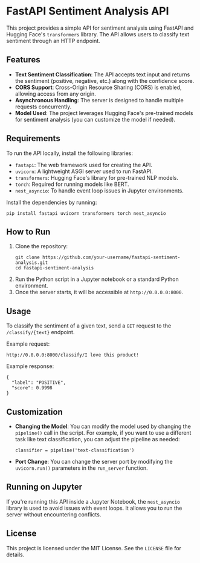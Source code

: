 <!DOCTYPE html>
<html lang="en">
<head>
    <meta charset="UTF-8">
    <meta name="viewport" content="width=device-width, initial-scale=1.0">
    <title>FastAPI Sentiment Analysis API</title>
</head>
<body>

<h1>FastAPI Sentiment Analysis API</h1>

<p>This project provides a simple API for sentiment analysis using FastAPI and Hugging Face's <code>transformers</code> library. The API allows users to classify text sentiment through an HTTP endpoint.</p>

<h2>Features</h2>
<ul>
    <li><strong>Text Sentiment Classification</strong>: The API accepts text input and returns the sentiment (positive, negative, etc.) along with the confidence score.</li>
    <li><strong>CORS Support</strong>: Cross-Origin Resource Sharing (CORS) is enabled, allowing access from any origin.</li>
    <li><strong>Asynchronous Handling</strong>: The server is designed to handle multiple requests concurrently.</li>
    <li><strong>Model Used</strong>: The project leverages Hugging Face's pre-trained models for sentiment analysis (you can customize the model if needed).</li>
</ul>

<h2>Requirements</h2>
<p>To run the API locally, install the following libraries:</p>
<ul>
    <li><code>fastapi</code>: The web framework used for creating the API.</li>
    <li><code>uvicorn</code>: A lightweight ASGI server used to run FastAPI.</li>
    <li><code>transformers</code>: Hugging Face's library for pre-trained NLP models.</li>
    <li><code>torch</code>: Required for running models like BERT.</li>
    <li><code>nest_asyncio</code>: To handle event loop issues in Jupyter environments.</li>
</ul>

<p>Install the dependencies by running:</p>
<pre><code>pip install fastapi uvicorn transformers torch nest_asyncio</code></pre>

<h2>How to Run</h2>
<ol>
    <li>Clone the repository:
        <pre><code>git clone https://github.com/your-username/fastapi-sentiment-analysis.git
cd fastapi-sentiment-analysis</code></pre>
    </li>
    <li>Run the Python script in a Jupyter notebook or a standard Python environment.</li>
    <li>Once the server starts, it will be accessible at <code>http://0.0.0.0:8000</code>.</li>
</ol>

<h2>Usage</h2>
<p>To classify the sentiment of a given text, send a <code>GET</code> request to the <code>/classify/{text}</code> endpoint.</p>

<p>Example request:</p>
<pre><code>http://0.0.0.0:8000/classify/I love this product!</code></pre>

<p>Example response:</p>
<pre><code>{
  "label": "POSITIVE",
  "score": 0.9998
}</code></pre>

<h2>Customization</h2>
<ul>
    <li><strong>Changing the Model</strong>: You can modify the model used by changing the <code>pipeline()</code> call in the script. For example, if you want to use a different task like text classification, you can adjust the pipeline as needed:
        <pre><code>classifier = pipeline('text-classification')</code></pre>
    </li>
    <li><strong>Port Change</strong>: You can change the server port by modifying the <code>uvicorn.run()</code> parameters in the <code>run_server</code> function.</li>
</ul>

<h2>Running on Jupyter</h2>
<p>If you're running this API inside a Jupyter Notebook, the <code>nest_asyncio</code> library is used to avoid issues with event loops. It allows you to run the server without encountering conflicts.</p>

<h2>License</h2>
<p>This project is licensed under the MIT License. See the <code>LICENSE</code> file for details.</p>

</body>
</html>
